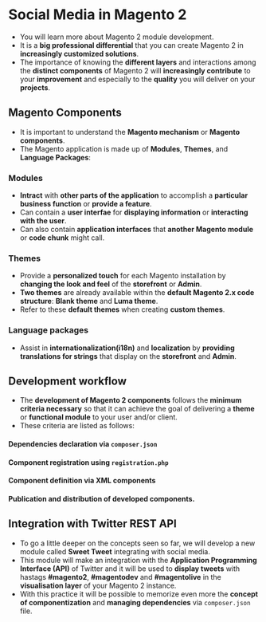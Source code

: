 # Social Media in Magento 2
- You will learn more about Magento 2 module development.
- It is a **big professional differential** that you can create Magento 2 in **increasingly customized solutions**.
- The importance of knowing the **different layers** and interactions among the **distinct components** of Magento 2 will **increasingly contribute** to your **improvement** and especially to the **quality** you will deliver on your **projects**.
## Magento Components
- It is important to understand the **Magento mechanism** or **Magento components**.
- The Magento application is made up of **Modules**, **Themes**, and **Language Packages**:
### Modules
- **Intract** with **other parts of the application** to accomplish a **particular business function** or **provide a feature**.
- Can contain a **user interfae** for **displaying information** or **interacting with the user**.
- Can also contain **application interfaces** that **another Magento module** or **code chunk** might call.
### Themes
- Provide a **personalized touch** for each Magento installation by **changing the look and feel** of the **storefront** or **Admin**.
- **Two themes** are already available within the **default Magento 2.x code structure**: **Blank theme** and **Luma theme**.
- Refer to these **default themes** when creating **custom themes**.
### Language packages
- Assist in **internationalization(i18n)** and **localization** by **providing translations for strings** that display on the **storefront** and **Admin**.
## Development workflow
- The **development of Magento 2 components** follows the **minimum criteria necessary** so that it can achieve the goal of delivering a **theme** or **functional module** to your user and/or client.
- These criteria are listed as follows:
#### Dependencies declaration via `composer.json`
#### Component registration using `registration.php`
#### Component definition via XML components
#### Publication and distribution of developed components. 
## Integration with Twitter REST API
- To go a little deeper on the concepts seen so far, we will develop a new module called **Sweet Tweet** integrating with social media.
- This module will make an integration with the **Application Programming Interface (API)** of Twitter and it will be used to **display tweets** with hastags **#magento2**, **#magentodev** and **#magentolive** in the **visualisation layer** of your Magento 2 instance.
- With this practice it will be possible to memorize even more the **concept of componentization** and **managing dependencies** via `composer.json` file.